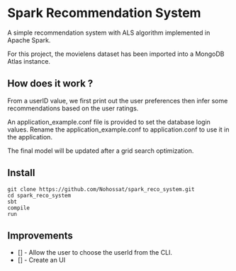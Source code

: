 # Spark Recommendation System

A simple recommendation system with ALS algorithm implemented in Apache Spark.

For this project, the movielens dataset has been imported into a MongoDB Atlas instance.

## How does it work ?

From a userID value, we first print out the user preferences then infer some recommendations based on the user ratings.

An application_example.conf file is provided to set the database login values. Rename the application_example.conf to application.conf to use it in the application.

The final model will be updated after a grid search optimization. 

## Install

```shell
git clone https://github.com/Nohossat/spark_reco_system.git
cd spark_reco_system
sbt
compile
run
```

## Improvements

- [] - Allow the user to choose the userId from the CLI. 
- [] - Create an UI